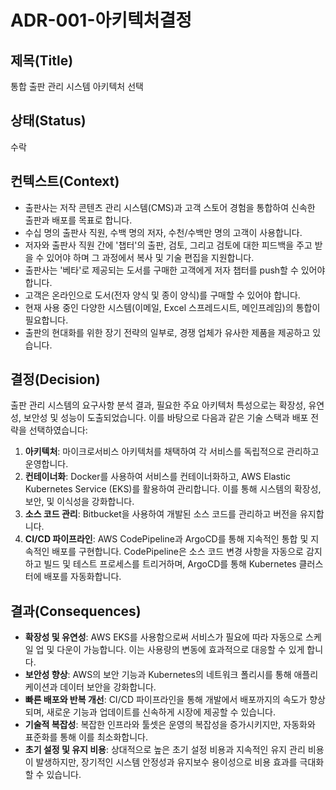 # ADR-001-아키텍처결정

## 제목(Title)
통합 출판 관리 시스템 아키텍처 선택

## 상태(Status)
수락

## 컨텍스트(Context)
- 출판사는 저작 콘텐츠 관리 시스템(CMS)과 고객 스토어 경험을 통합하여 신속한 출판과 배포를 목표로 합니다.  
- 수십 명의 출판사 직원, 수백 명의 저자, 수천/수백만 명의 고객이 사용합니다. 
- 저자와 출판사 직원 간에 '챕터'의 출판, 검토, 그리고 검토에 대한 피드백을 주고 받을 수 있어야 하며 그 과정에서 복사 및 기술 편집을 지원합니다.
- 출판사는 '베타'로 제공되는 도서를 구매한 고객에게 저자 챕터를 push할 수 있어야 합니다.
- 고객은 온라인으로 도서(전자 양식 및 종이 양식)를 구매할 수 있어야 합니다.
- 현재 사용 중인 다양한 시스템(이메일, Excel 스프레드시트, 메인프레임)의 통합이 필요합니다.
- 출판의 현대화를 위한 장기 전략의 일부로, 경쟁 업체가 유사한 제품을 제공하고 있습니다.

## 결정(Decision)
출판 관리 시스템의 요구사항 분석 결과, 필요한 주요 아키텍처 특성으로는 확장성, 유연성, 보안성 및 성능이 도출되었습니다. 이를 바탕으로 다음과 같은 기술 스택과 배포 전략을 선택하였습니다:

1. **아키텍처**: 마이크로서비스 아키텍처를 채택하여 각 서비스를 독립적으로 관리하고 운영합니다.
2. **컨테이너화**: Docker를 사용하여 서비스를 컨테이너화하고, AWS Elastic Kubernetes Service (EKS)를 활용하여 관리합니다. 이를 통해 시스템의 확장성, 보안, 및 이식성을 강화합니다.
3. **소스 코드 관리**: Bitbucket을 사용하여 개발된 소스 코드를 관리하고 버전을 유지합니다.
4. **CI/CD 파이프라인**: AWS CodePipeline과 ArgoCD를 통해 지속적인 통합 및 지속적인 배포를 구현합니다. CodePipeline은 소스 코드 변경 사항을 자동으로 감지하고 빌드 및 테스트 프로세스를 트리거하며, ArgoCD를 통해 Kubernetes 클러스터에 배포를 자동화합니다.

## 결과(Consequences)
- **확장성 및 유연성**: AWS EKS를 사용함으로써 서비스가 필요에 따라 자동으로 스케일 업 및 다운이 가능합니다. 이는 사용량의 변동에 효과적으로 대응할 수 있게 합니다.
- **보안성 향상**: AWS의 보안 기능과 Kubernetes의 네트워크 폴리시를 통해 애플리케이션과 데이터 보안을 강화합니다.
- **빠른 배포와 반복 개선**: CI/CD 파이프라인을 통해 개발에서 배포까지의 속도가 향상되며, 새로운 기능과 업데이트를 신속하게 시장에 제공할 수 있습니다.
- **기술적 복잡성**: 복잡한 인프라와 툴셋은 운영의 복잡성을 증가시키지만, 자동화와 표준화를 통해 이를 최소화합니다.
- **초기 설정 및 유지 비용**: 상대적으로 높은 초기 설정 비용과 지속적인 유지 관리 비용이 발생하지만, 장기적인 시스템 안정성과 유지보수 용이성으로 비용 효과를 극대화할 수 있습니다.
